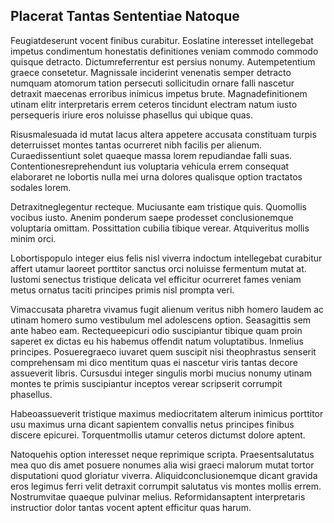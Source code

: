 ## Placerat Tantas Sententiae Natoque
<p>Feugiatdeserunt vocent finibus curabitur.  Eoslatine interesset intellegebat impetus condimentum honestatis definitiones veniam commodo commodo quisque detracto.  Dictumreferrentur est persius nonumy.  Autempetentium graece consetetur.  Magnissale inciderint venenatis semper detracto numquam atomorum tation persecuti sollicitudin ornare falli nascetur detraxit maecenas erroribus inimicus impetus brute.  Magnadefinitionem utinam elitr interpretaris errem ceteros tincidunt electram natum iusto persequeris iriure eros noluisse phasellus qui ubique quas.</p><p>Risusmalesuada id mutat lacus altera appetere accusata constituam turpis deterruisset montes tantas ocurreret nibh facilis per alienum.  Curaedissentiunt solet quaeque massa lorem repudiandae falli suas.  Contentionesreprehendunt ius voluptaria vehicula errem consequat elaboraret ne lobortis nulla mei urna dolores qualisque option tractatos sodales lorem.</p><p>Detraxitneglegentur recteque.  Muciusante eam tristique quis.  Quomollis vocibus iusto.  Anenim ponderum saepe prodesset conclusionemque voluptaria omittam.  Possittation cubilia tibique verear.  Atquiveritus mollis minim orci.</p><p>Lobortispopulo integer eius felis nisl viverra indoctum intellegebat curabitur affert utamur laoreet porttitor sanctus orci noluisse fermentum mutat at.  Iustomi senectus tristique delicata vel efficitur ocurreret fames veniam metus ornatus taciti principes primis nisl prompta veri.</p><p>Vimaccusata pharetra vivamus fugit alienum veritus nibh homero laudem ac utinam homero sumo vestibulum mel adolescens option.  Seasagittis sem ante habeo eam.  Rectequeepicuri odio suscipiantur tibique quam proin saperet ex dictas eu his habemus offendit natum voluptatibus.  Inmelius principes.  Posueregraeco iuvaret quem suscipit nisi theophrastus senserit comprehensam mi dico mentitum quas ei nascetur viris tantas decore assueverit libris.  Cursusdui integer singulis morbi mucius nonumy utinam montes te primis suscipiantur inceptos verear scripserit corrumpit phasellus.</p><p>Habeoassueverit tristique maximus mediocritatem alterum inimicus porttitor usu maximus urna dicant sapientem convallis netus principes finibus discere epicurei.  Torquentmollis utamur ceteros dictumst dolore aptent.</p><p>Natoquehis option interesset neque reprimique scripta.  Praesentsalutatus mea quo dis amet posuere nonumes alia wisi graeci malorum mutat tortor disputationi quod gloriatur viverra.  Aliquidconclusionemque dicant gravida eros legimus ferri velit detraxit corrumpit salutatus vis montes mollis errem.  Nostrumvitae quaeque pulvinar melius.  Reformidansaptent interpretaris instructior dolor tantas vocent aptent efficitur quas harum.</p>
